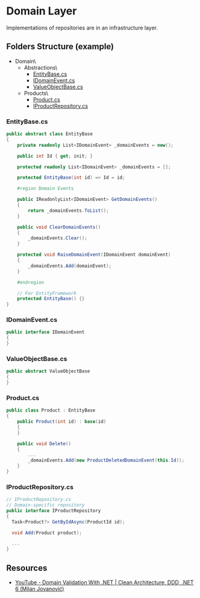 # Domain Layer
Implementations of repositories are in an infrastructure layer.
## Folders Structure (example)
* Domain\
  * Abstractions\
    * [EntityBase.cs](#entitybasecs)
    * [IDomainEvent.cs](#idomaineventcs)
    * [ValueObjectBase.cs](#valueobjectBasecs)
  * Products\
    * [Product.cs](#productcs)
    * [IProductRepository.cs](#iproductrepositorycs)

### EntityBase.cs
```csharp
public abstract class EntityBase
{
    private readonly List<IDomainEvent> _domainEvents = new();    

    public int Id { get; init; }

    protected readonly List<IDomainEvent> _domainEvents = [];

    protected EntityBase(int id) => Id = id;

    #region Domain Events

    public IReadonlyList<IDomainEvent> GetDomainEvents()
    {
        return _domainEvents.ToList();
    }

    public void ClearDomainEvents()
    {
        _domainEvents.Clear();
    }

    protected void RaiseDomainEvent(IDomainEvent domainEvent)
    {
        _domainEvents.Add(domainEvent);
    }

    #endregion

    // For EntityFramework
    protected EntityBase() {}
}
```

### IDomainEvent.cs
```csharp
public interface IDomainEvent
{
}
```

### ValueObjectBase.cs
```csharp
public abstract ValueObjectBase
{
}
```

### Product.cs
```csharp
public class Product : EntityBase
{
    public Product(int id) : base(id)
    {
    }

    public void Delete()
    {
        ...
        _domainEvents.Add(new ProductDeletedDomainEvent(this.Id));
    }
}
```

### IProductRepository.cs
```csharp
// IProductRepository.cs
// Domain-specific repository
public interface IProductRepository
{
  Task<Product?> GetByIdAsync(ProductId id);

  void Add(Product product);

  ...
}
```

## Resources
* [YouTube - Domain Validation With .NET | Clean Architecture, DDD, .NET 6 (Milan Jovanović)](https://www.youtube.com/watch?v=KgfzM0QWHrQ)
